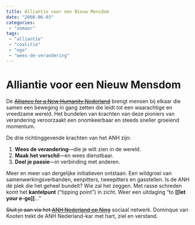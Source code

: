 ```yaml
---
title: Alliantie voor een Nieuw Mensdom
date: "2008-06-03"
categories:
 - "zomaar"
tags:
 - "alliantie"
 - "coalitie"
 - "ego"
 - "wees-de-verandering"
---
```

# Alliantie voor een Nieuw Mensdom

De ~~[Alliance for a New Humanity Nederland](http://anhnederland.ning.com/)~~ brengt mensen bij elkaar die samen een beweging in gang zetten die leidt tot een waarachtige en vreedzame wereld. Het bundelen van krachten van deze pioniers van verandering veroorzaakt een onomkeerbaar en steeds sneller groeiend momentum.

De drie richtinggevende krachten van het ANH zijn:
1. **Wees de verandering**—die je wilt zien in de wereld.
1. **Maak het verschil**—en wees dienstbaar.
1. **Deel je passie**—in verbinding met anderen.

<!--more-->

Meer en meer van dergelijke initiatieven ontstaan. Een wildgroei van samenwerkingsverbanden, eenpitters, tweepitters en gasstellen. Is de ANH dé plek die het geheel bundelt? Wie zal het zeggen. Met rasse schreden komt het **kantelpunt** (“tipping point”) in zicht. Weer een uitdaging “to **[[let your e-go]]**…”

~~Sluit je aan via het [ANH Nederland op Ning](http://anhnederland.ning.com/)~~ sociaal netwerk. Dominque van Kooten trekt de ANH Nederland-kar met hart, ziel en verstand.
